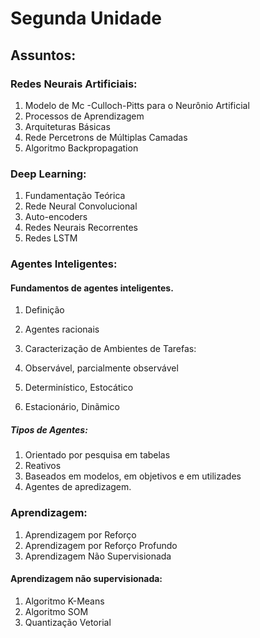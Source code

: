 # Segunda Unidade 
## Assuntos:
### Redes Neurais Artificiais: 
  1. Modelo de Mc -Culloch-Pitts para o Neurônio Artificial 
  2. Processos de Aprendizagem 
  3. Arquiteturas Básicas 
  4. Rede Percetrons de Múltiplas Camadas 
  5. Algoritmo Backpropagation
### Deep Learning: 
  1. Fundamentação Teórica 
  2. Rede Neural Convolucional 
  3. Auto-encoders 
  4. Redes Neurais Recorrentes 
  5. Redes LSTM
### Agentes Inteligentes:
#### Fundamentos de agentes inteligentes.

1. Definição

2. Agentes racionais

3. Caracterização de Ambientes de Tarefas:

4. Observável, parcialmente observável

5. Determinístico, Estocático

6. Estacionário, Dinãmico

##### Tipos de Agentes: 

1. Orientado por pesquisa em tabelas
2. Reativos
3. Baseados em modelos, em objetivos e em utilizades
5. Agentes de apredizagem.

### Aprendizagem:
1. Aprendizagem por Reforço
2. Aprendizagem por Reforço Profundo
3. Aprendizagem Não Supervisionada

#### Aprendizagem não supervisionada:
1. Algoritmo K-Means
2. Algoritmo SOM  
3. Quantização Vetorial 